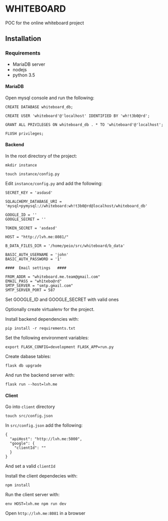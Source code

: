 # WHITEBOARD

POC for the online whiteboard project

## Installation

### Requirements

* MariaDB server
* nodejs
* python 3.5


#### MariaDB

Open mysql console and run the following:

`CREATE DATABASE whiteboard_db;`

`CREATE USER 'whiteboard'@'localhost' IDENTIFIED BY 'wh!t3b0@rd';`

`GRANT ALL PRIVILEGES ON whiteboard_db . * TO 'whiteboard'@'localhost';`

`FLUSH privileges;`

#### Backend

In the root directory of the project:

`mkdir instance`

`touch instance/config.py`

Edit `instance/config.py` and add the following:

```
SECRET_KEY = 'asdasd'

SQLALCHEMY_DATABASE_URI = 'mysql+pymysql://whiteboard:wh!t3b0@rd@localhost/whiteboard_db'

GOOGLE_ID = ''
GOOGLE_SECRET = ''

TOKEN_SECRET = 'asdasd'

HOST = "http://lvh.me:8081/"

B_DATA_FILES_DIR = '/home/peio/src/whiteboard/b_data'

BASIC_AUTH_USERNAME = 'john'
BASIC_AUTH_PASSWORD = '1'

####  Email settings   ####

FROM_ADDR = "whiteboard.me.team@gmail.com"
EMAIL_PASS = "wh1tebo@rd"
SMTP_SERVER = "smtp.gmail.com"
SMTP_SERVER_PORT = 587
```

Set GOOGLE_ID and GOOGLE_SECRET with valid ones

Optionally create virtualenv for the project.

Install backend dependencies with:

`pip install -r requirements.txt`

Set the following environment variables:

`export FLASK_CONFIG=development FLASK_APP=run.py`

Create dabase tables:

`flask db upgrade`

And run the backend server with:

`flask run --host=lvh.me`

#### Client

Go into `client` directory

`touch src/config.json`

In `src/config.json` add the following:
```
{
  "apiHost": "http://lvh.me:5000",
  "google": {
    "clientId": ""
  }
}
```

And set a valid `clientId`

Install the client dependecies with:

`npm install`

Run the client server with:

`env HOST=lvh.me npm run dev`

Open `http://lvh.me:8081` in a browser
